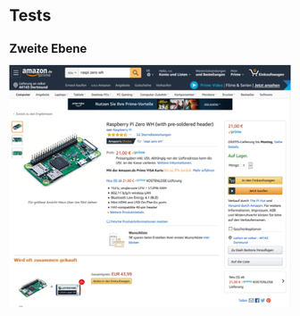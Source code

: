 # Tests

## Zweite Ebene 

![Screenshot 2020 01 31 Rpi Zero W H Skizze](/pic/Screenshot_2020_01_31_Rpi_Zero_WH_Skizze.png)


